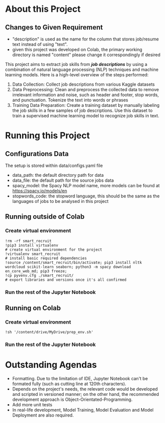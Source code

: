 # About this Project
## Changes to Given Requirement
- "description" is used as the name for the column that stores job/resume text instead of using "text".
- given this project was developed on Colab, the primary working directory is named "content" please change it correspondingly if desired


This project aims to extract job skills from ***job descriptions*** by using a combination of natural language processing (NLP) techniques and machine learning models. Here is a high-level overview of the steps performed:

1. Data Collection: Collect job descriptions from various Kaggle datasets
2. Data Preprocessing: Clean and preprocess the collected data to remove irrelevant information and noise, such as header and footer, stop words, and punctuation. Tokenize the text into words or phrases
3. Training Data Preparation: Create a training dataset by manually labeling the job skills in a few samples of job descriptions. Use this dataset to train a supervised machine learning model to recognize job skills in text.


# Running this Project
## Configurations Data
The setup is stored within data/configs.yaml file
- data_path: the default directory path for data
- data_file: the default path for the source jobs data
- spacy_model: the Spacy NLP model name, more models can be found at https://spacy.io/models/en
- stopwords_code: the stopword language, this should be the same as the languages of jobs to be analysed in this project

 
## Running outside of Colab
### Create virtual environment
```
!rm -rf smart_recruit
!pip3 install virtualenv
# create virtual environment for the project
!virtualenv smart_recruit
# install basic required dependencies
!source /content/smart_recruit/bin/activate; pip3 install nltk wordcloud scikit-learn seaborn; python3 -m spacy download en_core_web_md; pip3 freeze;
!cp pyvenv.cfg ./smart_recruit/
# export libraries and versions once it's all confirmed
```
### Run the rest of the Jupyter Notebook

## Running on Colab
### Create virtual environment
```!sh '/content/drive/MyDrive/prep_env.sh'```

### Run the rest of the Jupyter Notebook


# Outstanding Agendas
- Formatting. Due to the limitation of IDE, Jupyter Notebook can't be formated fully (such as cutting line at 120th characters).
- Depends on the project's needs, the relevant code would be developed and scripted in versioned manner; on the other hand, the recommended development approach is Object-Orientated-Programming.
- Add more unit tests
- In real-life development, Model Training, Model Evaluation and Model Deployment are also required.
